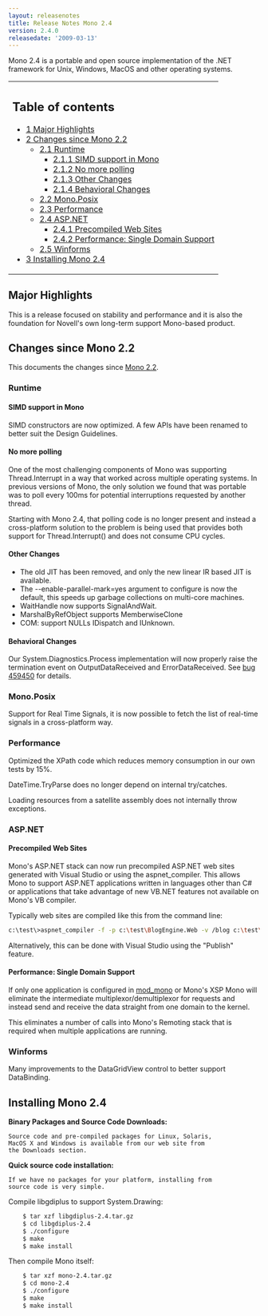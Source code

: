 ```yaml
---
layout: releasenotes
title: Release Notes Mono 2.4
version: 2.4.0
releasedate: '2009-03-13'
---
```


Mono 2.4 is a portable and open source implementation of the .NET framework for Unix, Windows, MacOS and other operating systems.

<table>
<col width="100%" />
<tbody>
<tr class="odd">
<td align="left"><h2>Table of contents</h2>
<ul>
<li><a href="#major-highlights">1 Major Highlights</a></li>
<li><a href="#changes-since-mono-22">2 Changes since Mono 2.2</a>
<ul>
<li><a href="#runtime">2.1 Runtime</a>
<ul>
<li><a href="#simd-support-in-mono">2.1.1 SIMD support in Mono</a></li>
<li><a href="#no-more-polling">2.1.2 No more polling</a></li>
<li><a href="#other-changes">2.1.3 Other Changes</a></li>
<li><a href="#behavioral-changes">2.1.4 Behavioral Changes</a></li>
</ul></li>
<li><a href="#monoposix">2.2 Mono.Posix</a></li>
<li><a href="#performance">2.3 Performance</a></li>
<li><a href="#aspnet">2.4 ASP.NET</a>
<ul>
<li><a href="#precompiled-web-sites">2.4.1 Precompiled Web Sites</a></li>
<li><a href="#performance-single-domain-support">2.4.2 Performance: Single Domain Support</a></li>
</ul></li>
<li><a href="#winforms">2.5 Winforms</a></li>
</ul></li>
<li><a href="#installing-mono-24">3 Installing Mono 2.4</a></li>
</ul></td>
</tr>
</tbody>
</table>

## Major Highlights

This is a release focused on stability and performance and it is also the foundation for Novell's own long-term support Mono-based product.

## Changes since Mono 2.2

This documents the changes since [Mono 2.2](/docs/about-mono/releases/2.2.0/).

### Runtime

#### SIMD support in Mono

SIMD constructors are now optimized. A few APIs have been renamed to better suit the Design Guidelines.

#### No more polling

One of the most challenging components of Mono was supporting Thread.Interrupt in a way that worked across multiple operating systems. In previous versions of Mono, the only solution we found that was portable was to poll every 100ms for potential interruptions requested by another thread.

Starting with Mono 2.4, that polling code is no longer present and instead a cross-platform solution to the problem is being used that provides both support for Thread.Interrupt() and does not consume CPU cycles.

#### Other Changes

-   The old JIT has been removed, and only the new linear IR based JIT is available.
-   The --enable-parallel-mark=yes argument to configure is now the default, this speeds up garbage collections on multi-core machines.
-   WaitHandle now supports SignalAndWait.
-   MarshalByRefObject supports MemberwiseClone
-   COM: support NULLs IDispatch and IUnknown.

#### Behavioral Changes

Our System.Diagnostics.Process implementation will now properly raise the termination event on OutputDataReceived and ErrorDataReceived. See [bug 459450](https://bugzilla.novell.com/show_bug.cgi?id=459450) for details.

### Mono.Posix

Support for Real Time Signals, it is now possible to fetch the list of real-time signals in a cross-platform way.

### Performance

Optimized the XPath code which reduces memory consumption in our own tests by 15%.

DateTime.TryParse does no longer depend on internal try/catches.

Loading resources from a satellite assembly does not internally throw exceptions.

### ASP.NET

#### Precompiled Web Sites

Mono's ASP.NET stack can now run precompiled ASP.NET web sites generated with Visual Studio or using the aspnet_compiler. This allows Mono to support ASP.NET applications written in languages other than C# or applications that take advantage of new VB.NET features not available on Mono's VB compiler.

Typically web sites are compiled like this from the command line:

``` bash
c:\test\>aspnet_compiler -f -p c:\test\BlogEngine.Web -v /blog c:\test\output
```

Alternatively, this can be done with Visual Studio using the "Publish" feature.

#### Performance: Single Domain Support

If only one application is configured in [mod_mono](/docs/web/mod_mono/) or Mono's XSP Mono will eliminate the intermediate multiplexor/demultiplexor for requests and instead send and receive the data straight from one domain to the kernel.

This eliminates a number of calls into Mono's Remoting stack that is required when multiple applications are running.

### Winforms

Many improvements to the DataGridView control to better support DataBinding.

## Installing Mono 2.4

**Binary Packages and Source Code Downloads:**

    Source code and pre-compiled packages for Linux, Solaris,
    MacOS X and Windows is available from our web site from
    the Downloads section.

**Quick source code installation:**

    If we have no packages for your platform, installing from
    source code is very simple.

Compile libgdiplus to support System.Drawing:

``` bash
    $ tar xzf libgdiplus-2.4.tar.gz
    $ cd libgdiplus-2.4
    $ ./configure
    $ make
    $ make install
```

Then compile Mono itself:

``` bash
    $ tar xzf mono-2.4.tar.gz
    $ cd mono-2.4
    $ ./configure
    $ make
    $ make install
```
